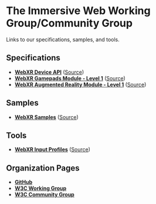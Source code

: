 The Immersive Web Working Group/Community Group
=================================================

Links to our specifications, samples, and tools.

Specifications
--------------
  - [**WebXR Device API**](https://immersive-web.github.io/webxr/) ([Source](https://github.com/immersive-web/webxr))
  - [**WebXR Gamepads Module - Level 1**](https://immersive-web.github.io/webxr-gamepads-module/) ([Source](https://github.com/immersive-web/webxr-gamepads-module))
  - [**WebXR Augmented Reality Module - Level 1**](https://immersive-web.github.io/webxr-ar-module/) ([Source](https://github.com/immersive-web/webxr-ar-module))

Samples
-------
  - [**WebXR Samples**](https://immersive-web.github.io/webxr-samples/) ([Source](https://github.com/immersive-web/webxr-samples))

Tools
-----
  - [**WebXR Input Profiles**](https://immersive-web.github.io/webxr-input-profiles/) ([Source](https://github.com/immersive-web/webxr-input-profiles))

Organization Pages
------------------
  - [**GitHub**](https://github.com/immersive-web)
  - [**W3C Working Group**](https://www.w3.org/immersive-web/)
  - [**W3C Community Group**](https://www.w3.org/community/immersive-web/)
  
